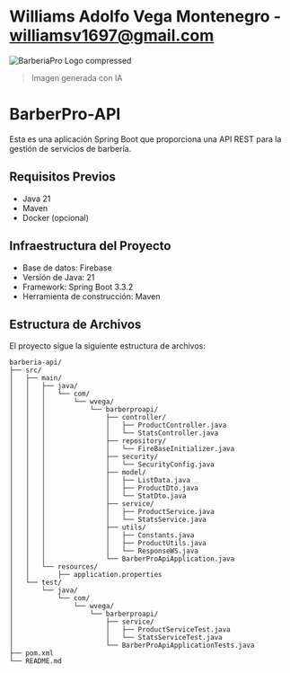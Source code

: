# Williams Adolfo Vega Montenegro - williamsv1697@gmail.com

![BarberiaPro Logo compressed](https://github.com/user-attachments/assets/db11b57e-17bd-420e-a0ea-2e025f88698f)
> Imagen generada con IA

# BarberPro-API
Esta es una aplicación Spring Boot que proporciona una API REST para la gestión de servicios de barbería.

## Requisitos Previos

- Java 21
- Maven
- Docker (opcional)

## Infraestructura del Proyecto

- Base de datos: Firebase
- Versión de Java: 21
- Framework: Spring Boot 3.3.2
- Herramienta de construcción: Maven

## Estructura de Archivos

El proyecto sigue la siguiente estructura de archivos:

```
barberia-api/
├── src/
│   ├── main/
│   │   ├── java/
│   │   │   └── com/
│   │   │       └── wvega/
│   │   │           └── barberproapi/
│   │   │               ├── controller/
│   │   │               │   ├── ProductController.java
│   │   │               │   └── StatsController.java
│   │   │               ├── repository/
│   │   │               │   └── FireBaseInitializer.java
│   │   │               ├── security/
│   │   │               │   └── SecurityConfig.java
│   │   │               ├── model/
│   │   │               │   ├── ListData.java
│   │   │               │   ├── ProductDto.java
│   │   │               │   └── StatDto.java
│   │   │               ├── service/
│   │   │               │   ├── ProductService.java
│   │   │               │   └── StatsService.java
│   │   │               ├── utils/
│   │   │               │   ├── Constants.java
│   │   │               │   ├── ProductUtils.java
│   │   │               │   └── ResponseWS.java
│   │   │               └── BarberProApiApplication.java
│   │   └── resources/
│   │       ├── application.properties
│   └── test/
│       └── java/
│           └── com/
│               └── wvega/
│                   └── barberproapi/
│                       ├── service/
│                       │   ├── ProductServiceTest.java
│                       │   └── StatsServiceTest.java
│                       └── BarberProApiApplicationTests.java
├── pom.xml
└── README.md
```

